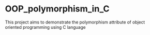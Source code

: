 # OOP_polymorphism_in_C
This project aims to demonstrate the polymorphism attribute of object oriented programming using C language
